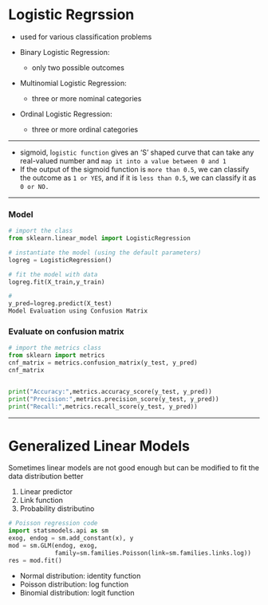 # Logistic Regrssion

- used for various classification problems 

- Binary Logistic Regression:
    - only two possible outcomes
- Multinomial Logistic Regression:
    - three or more nominal categories
- Ordinal Logistic Regression:
    - three or more ordinal categories
---
- sigmoid, l`ogistic function` gives an ‘S’ shaped curve that can take any real-valued number and `map it into a value between 0 and 1`
- If the output of the sigmoid function is `more than 0.5`, we can classify the outcome as `1 or YES`, and if it is `less than 0.5`, we can classify it as `0 or NO.`
---

### Model
```python
# import the class
from sklearn.linear_model import LogisticRegression

# instantiate the model (using the default parameters)
logreg = LogisticRegression()

# fit the model with data
logreg.fit(X_train,y_train)

#
y_pred=logreg.predict(X_test)
Model Evaluation using Confusion Matrix
```
### Evaluate on confusion matrix
```python
# import the metrics class
from sklearn import metrics
cnf_matrix = metrics.confusion_matrix(y_test, y_pred)
cnf_matrix


print("Accuracy:",metrics.accuracy_score(y_test, y_pred))
print("Precision:",metrics.precision_score(y_test, y_pred))
print("Recall:",metrics.recall_score(y_test, y_pred))
```
---
# Generalized Linear Models
Sometimes linear models are not good enough but can be modified to fit the data distribution better
1. Linear predictor
2. Link function
3. Probability distributino

```python
# Poisson regression code
import statsmodels.api as sm
exog, endog = sm.add_constant(x), y
mod = sm.GLM(endog, exog,
             family=sm.families.Poisson(link=sm.families.links.log))
res = mod.fit()
```
- Normal distribution: identity function
- Poisson distribution: log function
- Binomial distribution: logit function